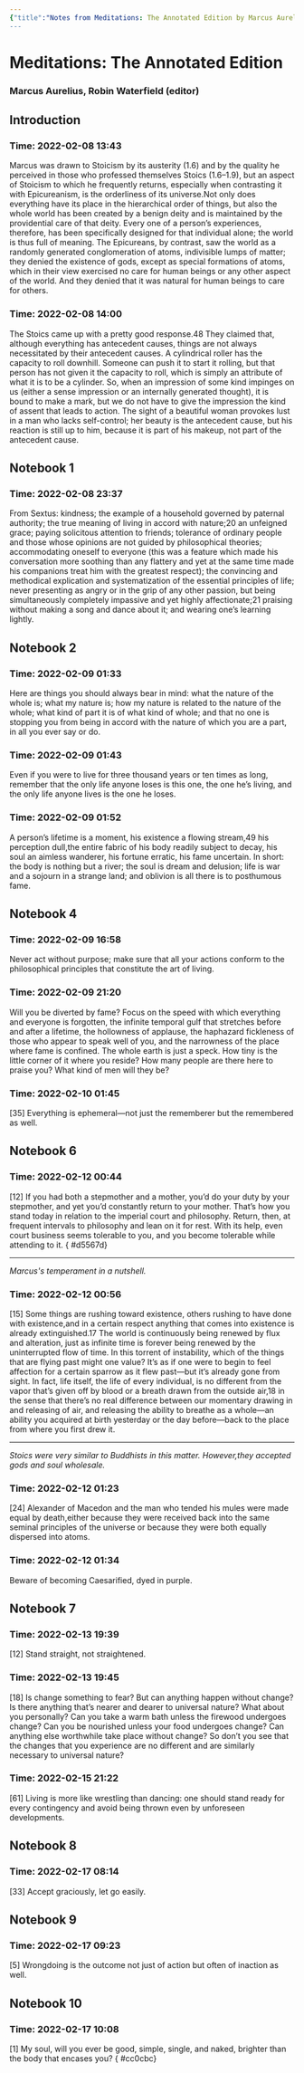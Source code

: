 ```yaml
---
{"title":"Notes from Meditations: The Annotated Edition by Marcus Aurelius, Robin Waterfield (editor)","updated":"2023-02-12T21:55:08+06:00","created":"2022-02-17T06:45:03+06:00","latitude":23.78561204,"longitude":89.81143947,"altitude":-58.789,"dg-publish":true,"dg-note-icon":"stone","tags":["philosophy","stoicism","western","reading-note"],"permalink":"/personal/reading/notes-and-highlights/meditations-the-annotated-edition-by-marcus-aurel/","dgPassFrontmatter":true,"noteIcon":"stone"}
---
```


# Meditations: The Annotated Edition
### Marcus Aurelius, Robin Waterfield (editor)

## Introduction


### Time: 2022-02-08 13:43
Marcus was drawn to Stoicism by its austerity (1.6) and by the quality he perceived in those who professed themselves Stoics (1.6–1.9), but an aspect of Stoicism to which he frequently returns, especially when contrasting it with Epicureanism, is the orderliness of its universe.Not only does everything have its place in the hierarchical order of things, but also the whole world has been created by a benign deity and is maintained by the providential care of that deity. Every one of a person’s experiences, therefore, has been specifically designed for that individual alone; the world is thus full of meaning. The Epicureans, by contrast, saw the world as a randomly generated conglomeration of atoms, indivisible lumps of matter; they denied the existence of gods, except as special formations of atoms, which in their view exercised no care for human beings or any other aspect of the world. And they denied that it was natural for human beings to care for others.


### Time: 2022-02-08 14:00
The Stoics came up with a pretty good response.48 They claimed that, although everything has antecedent causes, things are not always necessitated by their antecedent causes. A cylindrical roller has the capacity to roll downhill. Someone can push it to start it rolling, but that person has not given it the capacity to roll, which is simply an attribute of what it is to be a cylinder. So, when an impression of some kind impinges on us (either a sense impression or an internally generated thought), it is bound to make a mark, but we do not have to give the impression the kind of assent that leads to action. The sight of a beautiful woman provokes lust in a man who lacks self-control; her beauty is the antecedent cause, but his reaction is still up to him, because it is part of his makeup, not part of the antecedent cause.


## Notebook 1


### Time: 2022-02-08 23:37
From Sextus: kindness; the example of a household governed by paternal authority; the true meaning of living in accord with nature;20 an unfeigned grace; paying solicitous attention to friends; tolerance of ordinary people and those whose opinions are not guided by philosophical theories; accommodating oneself to everyone (this was a feature which made his conversation more soothing than any flattery and yet at the same time made his companions treat him with the greatest respect); the convincing and methodical explication and systematization of the essential principles of life; never presenting as angry or in the grip of any other passion, but being simultaneously completely impassive and yet highly affectionate;21 praising without making a song and dance about it; and wearing one’s learning lightly.


## Notebook 2


### Time: 2022-02-09 01:33
Here are things you should always bear in mind: what the nature of the whole is; what my nature is; how my nature is related to the nature of the whole; what kind of part it is of what kind of whole; and that no one is stopping you from being in accord with the nature of which you are a part, in all you ever say or do.


### Time: 2022-02-09 01:43
Even if you were to live for three thousand years or ten times as long, remember that the only life anyone loses is this one, the one he’s living, and the only life anyone lives is the one he loses.


### Time: 2022-02-09 01:52
A person’s lifetime is a moment, his existence a flowing stream,49 his perception dull,the entire fabric of his body readily subject to decay, his soul an aimless wanderer, his fortune erratic, his fame uncertain. In short: the body is nothing but a river; the soul is dream and delusion; life is war and a sojourn in a strange land; and oblivion is all there is to posthumous fame.


## Notebook 4


### Time: 2022-02-09 16:58
Never act without purpose; make sure that all your actions conform to the philosophical principles that constitute the art of living.


### Time: 2022-02-09 21:20
Will you be diverted by fame? Focus on the speed with which everything and everyone is forgotten, the infinite temporal gulf that stretches before and after a lifetime, the hollowness of applause, the haphazard fickleness of those who appear to speak well of you, and the narrowness of the place where fame is confined. The whole earth is just a speck. How tiny is the little corner of it where you reside? How many people are there here to praise you? What kind of men will they be?


### Time: 2022-02-10 01:45
[35] Everything is ephemeral—not just the rememberer but the remembered as well.


## Notebook 6


### Time: 2022-02-12 00:44
[12] If you had both a stepmother and a mother, you’d do your duty by your stepmother, and yet you’d constantly return to your mother. That’s how you stand today in relation to the imperial court and philosophy. Return, then, at frequent intervals to philosophy and lean on it for rest. With its help, even court business seems tolerable to you, and you become tolerable while attending to it.
{ #d5567d}


---
*Marcus's temperament in a nutshell.*


### Time: 2022-02-12 00:56
[15] Some things are rushing toward existence, others rushing to have done with existence,and in a certain respect anything that comes into existence is already extinguished.17 The world is continuously being renewed by flux and alteration, just as infinite time is forever being renewed by the uninterrupted flow of time. In this torrent of instability, which of the things that are flying past might one value? It’s as if one were to begin to feel affection for a certain sparrow as it flew past—but it’s already gone from sight. In fact, life itself, the life of every individual, is no different from the vapor that’s given off by blood or a breath drawn from the outside air,18 in the sense that there’s no real difference between our momentary drawing in and releasing of air, and releasing the ability to breathe as a whole—an ability you acquired at birth yesterday or the day before—back to the place from where you first drew it.

---
*Stoics were very similar to Buddhists in this matter. However,they accepted gods and soul wholesale.*


### Time: 2022-02-12 01:23
[24] Alexander of Macedon and the man who tended his mules were made equal by death,either because they were received back into the same seminal principles of the universe or because they were both equally dispersed into atoms.


### Time: 2022-02-12 01:34
Beware of becoming Caesarified, dyed in purple.


## Notebook 7


### Time: 2022-02-13 19:39
[12] Stand straight, not straightened.


### Time: 2022-02-13 19:45
[18] Is change something to fear? But can anything happen without change? Is there anything that’s nearer and dearer to universal nature? What about you personally? Can you take a warm bath unless the firewood undergoes change? Can you be nourished unless your food undergoes change? Can anything else worthwhile take place without change? So don’t you see that the changes that you experience are no different and are similarly necessary to universal nature?


### Time: 2022-02-15 21:22
[61] Living is more like wrestling than dancing: one should stand ready for every contingency and avoid being thrown even by unforeseen developments.


## Notebook 8


### Time: 2022-02-17 08:14
[33] Accept graciously, let go easily.


## Notebook 9


### Time: 2022-02-17 09:23
[5] Wrongdoing is the outcome not just of action but often of inaction as well.


## Notebook 10


### Time: 2022-02-17 10:08
[1] My soul, will you ever be good, simple, single, and naked, brighter than the body that encases you?
{ #cc0cbc}


